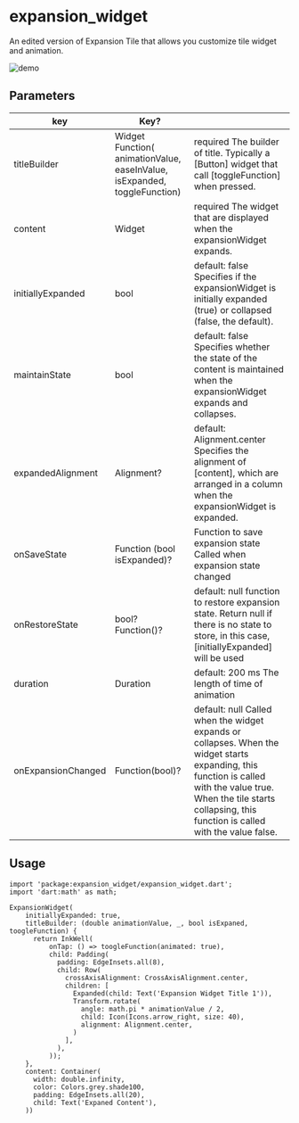 # expansion_widget

An edited version of Expansion Tile that allows you customize tile widget and animation.

![demo](https://raw.githubusercontent.com/datdescartes/expansion_widget/master/demo.gif)


## Parameters

| key | Key? |  |
|-|-|-|
| titleBuilder | Widget Function( animationValue,  easeInValue, isExpanded,  toggleFunction) | required The builder of title. Typically a [Button] widget that call [toggleFunction] when pressed. |
| content | Widget | required The widget that are displayed when the expansionWidget expands. |
| initiallyExpanded | bool | default: false Specifies if the expansionWidget is initially expanded (true) or collapsed (false, the default). |
| maintainState | bool | default: false Specifies whether the state of the content is maintained when the expansionWidget expands and collapses. |
| expandedAlignment | Alignment? | default: Alignment.center Specifies the alignment of [content], which are arranged  in a column when the expansionWidget is expanded. |
| onSaveState | Function (bool isExpanded)? | Function to save expansion state Called when expansion state changed |
| onRestoreState | bool? Function()? | default: null function to restore expansion state. Return null if there is no state to store, in this case, [initiallyExpanded] will be used |
| duration | Duration | default: 200 ms The length of time of animation |
| onExpansionChanged | Function(bool)? | default: null Called when the widget expands or collapses. When the widget starts expanding, this function is called with the value true. When the tile starts collapsing, this function is called with the value false. |

## Usage

```
import 'package:expansion_widget/expansion_widget.dart';
import 'dart:math' as math;

ExpansionWidget(
    initiallyExpanded: true,
    titleBuilder: (double animationValue, _, bool isExpaned, toogleFunction) {
      return InkWell(
          onTap: () => toogleFunction(animated: true),
          child: Padding(
            padding: EdgeInsets.all(8),
            child: Row(
              crossAxisAlignment: CrossAxisAlignment.center,
              children: [
                Expanded(child: Text('Expansion Widget Title 1')),
                Transform.rotate(
                  angle: math.pi * animationValue / 2,
                  child: Icon(Icons.arrow_right, size: 40),
                  alignment: Alignment.center,
                )
              ],
            ),
          ));
    },
    content: Container(
      width: double.infinity,
      color: Colors.grey.shade100,
      padding: EdgeInsets.all(20),
      child: Text('Expaned Content'),
    ))
```

